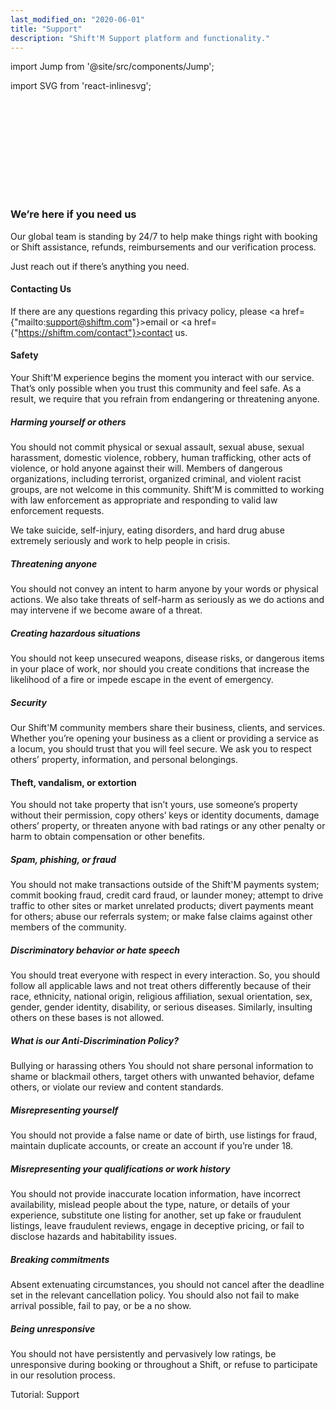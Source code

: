 ```yaml
---
last_modified_on: "2020-06-01"
title: "Support"
description: "Shift'M Support platform and functionality."
---
```


import Jump from '@site/src/components/Jump';

import SVG from 'react-inlinesvg';

<SVG src="/img/shiftm6.svg" />


### We’re here if you need us
Our global team is standing by 24/7 to help make things right with booking or Shift assistance, refunds, reimbursements and our verification process.

Just reach out if there’s anything you need.

#### Contacting Us

If there are any questions regarding this privacy policy, please <a href={"mailto:support@shiftm.com"}>email</a> or <a href={"https://shiftm.com/contact"}>contact</a> us.


#### Safety
Your Shift'M experience begins the moment you interact with our service. That’s only possible when you trust this community and feel safe. As a result, we require that you refrain from endangering or threatening anyone.

##### Harming yourself or others
You should not commit physical or sexual assault, sexual abuse, sexual harassment, domestic violence, robbery, human trafficking, other acts of violence, or hold anyone against their will. Members of dangerous organizations, including terrorist, organized criminal, and violent racist groups, are not welcome in this community. Shift'M is committed to working with law enforcement as appropriate and responding to valid law enforcement requests.

We take suicide, self-injury, eating disorders, and hard drug abuse extremely seriously and work to help people in crisis.

##### Threatening anyone
You should not convey an intent to harm anyone by your words or physical actions. We also take threats of self-harm as seriously as we do actions and may intervene if we become aware of a threat.

##### Creating hazardous situations
You should not keep unsecured weapons, disease risks, or dangerous items in your place of work, nor should you create conditions that increase the likelihood of a fire or impede escape in the event of emergency.

##### Security
Our Shift'M community members share their business, clients, and services. Whether you’re opening your business as a client or providing a service as a locum, you should trust that you will feel secure. We ask you to respect others’ property, information, and personal belongings.

#### Theft, vandalism, or extortion
You should not take property that isn’t yours, use someone’s property without their permission, copy others’ keys or identity documents, damage others’ property, or threaten anyone with bad ratings or any other penalty or harm to obtain compensation or other benefits.

##### Spam, phishing, or fraud
You should not make transactions outside of the Shift'M payments system; commit booking fraud, credit card fraud, or launder money; attempt to drive traffic to other sites or market unrelated products; divert payments meant for others; abuse our referrals system; or make false claims against other members of the community.

##### Discriminatory behavior or hate speech
You should treat everyone with respect in every interaction. So, you should follow all applicable laws and not treat others differently because of their race, ethnicity, national origin, religious affiliation, sexual orientation, sex, gender, gender identity, disability, or serious diseases. Similarly, insulting others on these bases is not allowed.

##### What is our Anti-Discrimination Policy?

Bullying or harassing others
You should not share personal information to shame or blackmail others, target others with unwanted behavior, defame others, or violate our review and content standards.

##### Misrepresenting yourself
You should not provide a false name or date of birth, use listings for fraud, maintain duplicate accounts, or create an account if you’re under 18.

##### Misrepresenting your qualifications or work history
You should not provide inaccurate location information, have incorrect availability, mislead people about the type, nature, or details of your experience, substitute one listing for another, set up fake or fraudulent listings, leave fraudulent reviews, engage in deceptive pricing, or fail to disclose hazards and habitability issues.

##### Breaking commitments
Absent extenuating circumstances, you should not cancel after the deadline set in the relevant cancellation policy. You should also not fail to make arrival possible, fail to pay, or be a no show.

##### Being unresponsive
You should not have persistently and pervasively low ratings, be unresponsive during booking or throughout a Shift, or refuse to participate in our resolution process.


<Jump to="/guides/advanced/support/">Tutorial: Support</Jump>




[docs.strategies#daemon]: /docs/setup/deployment/strategies/#daemon
[docs.strategies#sidecar]: /docs/setup/deployment/strategies/#sidecar
[urls.rust]: https://www.rust-lang.org/
[urls.vector_performance]: https://shiftm.com/#performance
